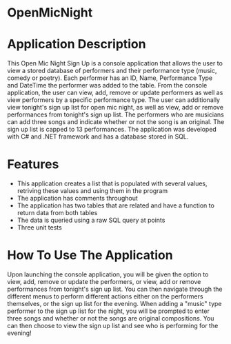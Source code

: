 # OpenMicNight
# Application Description
This Open Mic Night Sign Up is a console application that allows the user to view a stored database of performers and their performance type (music, comedy or poetry). Each performer has an ID, Name, Performance Type and DateTime the performer was added to the table. From the console application, the user can view, add, remove or update performers as well as view performers by a specific performance type. The user can additionally view tonight's sign up list for open mic night, as well as view, add or remove performances from tonight's sign up list. The performers who are musicians can add three songs and indicate whether or not the song is an original. The sign up list is capped to 13 performances. The application was developed with C# and .NET framework and has a database stored in SQL. 
# Features 
- This application creates a list that is populated with several values, retriving these values and using them in the program
- The application has comments throughout 
- The application has two tables that are related and have a function to return data from both tables
- The data is queried using a raw SQL query at points
- Three unit tests 
# How To Use The Application 
Upon launching the console application, you will be given the option to view, add, remove or update the performers, or view, add or remove performances from tonight's sign up list. You can then navigate through the different menus to perform different actions either on the performers themselves, or the sign up list for the evening. When adding a "music" type performer to the sign up list for the night, you will be prompted to enter three songs and whether or not the songs are original compositions. You can then choose to view the sign up list and see who is performing for the evening! 
